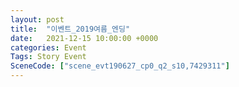 ```yaml
---
layout: post
title:  "이벤트_2019여름_엔딩"
date:   2021-12-15 10:00:00 +0000
categories: Event
Tags: Story Event
SceneCode: ["scene_evt190627_cp0_q2_s10,7429311"]
---
```

